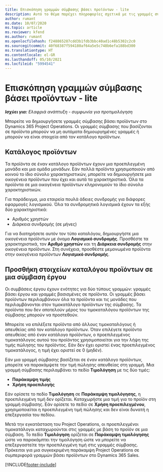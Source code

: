 ```yaml
---
title: Επισκόπηση γραμμών σύμβασης βάσει προϊόντων - lite
description: Αυτό το θέμα παρέχει πληροφορίες σχετικά με τις γραμμές σύμβασης βάσει προϊόντων.
author: rumant
ms.date: 10/07/2020
ms.topic: article
ms.reviewer: kfend
ms.author: rumant
ms.openlocfilehash: f248865287cdd3b1fdb3bbc40ad1c48b5302c2c0
ms.sourcegitcommit: 40f68387f594180af64a5e5c748b6efa188bd300
ms.translationtype: HT
ms.contentlocale: el-GR
ms.lasthandoff: 05/10/2021
ms.locfileid: "5994541"
---
```

# <a name="product-based-contract-lines-overview---lite"></a>Επισκόπηση γραμμών σύμβασης βάσει προϊόντων - lite

_**Ισχύει για:** Ελαφριά ανάπτυξη - συμφωνία για προτιμολόγηση_

Μπορείτε να δημιουργήσετε γραμμές σύμβασης βάσει προϊόντων στο Dynamics 365 Project Operations. Οι γραμμές σύμβασης που βασίζονται σε προϊόντα μπορούν να μη αυτόματα δημιουργημένες γραμμές ή μπορούν να είναι στοιχεία από τον κατάλογο προϊόντων.

## <a name="product-catalog"></a>Κατάλογος προϊόντων

Τα προϊόντα σε έναν κατάλογο προϊόντων έχουν μια προεπιλεγμένη μονάδα και μια ομάδα μονάδων. Εάν πολλά προϊόντα χρησιμοποιούν από κοινού το ίδιο σύνολο χαρακτηριστικών, μπορείτε να δημιουργήσετε μια οικογένεια προϊόντων που έχει και αυτά τα χαρακτηριστικά. Όλα τα προϊόντα σε μια οικογένεια προϊόντων κληρονομούν το ίδιο σύνολο χαρακτηριστικών.

Για παράδειγμα, μια εταιρεία πουλά άδειες συνδρομής για διάφορες εφαρμογές λογισμικού. Όλα τα συνδρομητικά λογισμικά έχουν τα εξής δύο χαρακτηριστικά:

- Αριθμός χρηστών
- Διάρκεια συνδρομής (σε μήνες)

Για να διατηρήσετε αυτόν τον τύπο καταλόγου, δημιουργήστε μια οικογένεια προϊόντων με όνομα **Λογισμικό συνδρομής**. Προσθέστε τα χαρακτηριστικά, τον **Αριθμό χρηστών** και τη **Διάρκεια συνδρομής** στην οικογένεια προϊόντων. Στη συνέχεια, προσθέστε μεμονωμένα προϊόντα στην οικογένεια προϊόντων **Λογισμικό συνδρομής**.

## <a name="add-product-catalog-items-to-a-project-contract"></a>Προσθήκη στοιχείων καταλόγου προϊόντων σε μια σύμβαση έργου

Οι συμβάσεις έργου έχουν ενότητες για δύο τύπους γραμμών: γραμμές βάσει έργου και γραμμές βασισμένες σε προϊόντα. Οι γραμμές βάσει προϊόντων περιλαμβάνουν όλα τα προϊόντα και τις μονάδες που περιλαμβάνονται στον τιμοκατάλογο προϊόντων της σύμβασης. Τα προϊόντα που δεν αποτελούν μέρος του τιμοκαταλόγου προϊόντων της σύμβασης μπορούν να προστεθούν.

Μπορείτε να επιλέξετε προϊόντα από άλλους τιμοκαταλόγους ή απευθείας από τον κατάλογο προϊόντων. Όταν επιλέγετε προϊόντα απευθείας από έναν κατάλογο προϊόντων, ο προεπιλεγμένος τιμοκατάλογος αυτού του προϊόντος χρησιμοποιείται για την λήψη της τιμής πώλησης του προϊόντος. Εάν δεν έχει οριστεί ένας προεπιλεγμένος τιμοκατάλογος, η τιμή έχει οριστεί σε 0 (μηδέν).

Εάν μια γραμμή σύμβασης βασίζεται σε έναν κατάλογο προϊόντων, μπορείτε να παρακάμψετε την τιμή πώλησης απευθείας στη γραμμή. Μια γραμμή σύμβασης περιλαμβάνει το πεδίο **Τιμολόγηση** με τις δύο τιμές:

- **Παράκαμψη τιμής**
- **Χρήση προεπιλογής**

Εάν ορίσετε το πεδίο **Τιμολόγηση** σε **Παράκαμψη τιμολόγησης**, η προεπιλεγμένη τιμή δεν ορίζεται. Καταχωρήστε μια τιμή για το προϊόν στη γραμμή σύμβασης. Εάν ορίσετε το πεδίο σε **Χρήση προεπιλεγμένου**, χρησιμοποιείται η προεπιλεγμένη τιμή πώλησης και δεν είναι δυνατή η επεξεργασία του πεδίου.

Μετά την εγκατάσταση του Project Operations, οι προεπιλεγμένοι τιμοκατάλογοι καταχωρούνται στις γραμμές με βάση το προϊόν σε μια σύμβαση. Το πεδίο **Τιμολόγηση** ορίζεται σε **Παράκαμψη τιμολόγησης** ώστε να παρακάμπτει την τιμολόγηση ώστε να μπορείτε να επεξεργαστείτε την προεπιλεγμένη τιμή στις γραμμές σύμβασης. Πρόκειται για μια συγκεκριμένη παράκαμψη Project Operations σε συμπεριφορά γραμμών βάσει προϊόντων στο Dynamics 365 Sales.


[!INCLUDE[footer-include](../../includes/footer-banner.md)]